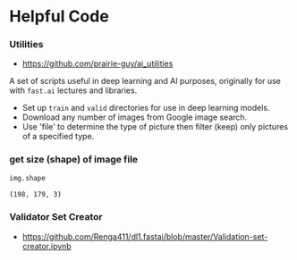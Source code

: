 # Helpful Code

### Utilities
- https://github.com/prairie-guy/ai_utilities

A set of scripts useful in deep learning and AI purposes, originally for use with `fast.ai` lectures and libraries.
- Set up `train` and `valid` directories for use in deep learning models.
- Download any number of images from Google image search. 
- Use 'file' to determine the type of picture then filter (keep) only pictures of a specified type.


### get size (shape) of image file
```python
img.shape
```
```bash
(198, 179, 3)
```

### Validator Set Creator
* https://github.com/Renga411/dl1.fastai/blob/master/Validation-set-creator.ipynb
